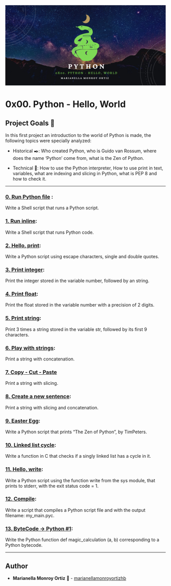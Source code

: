 <div align="center"><img src="images/Banner.jpg"/></div>

# 0x00. Python - Hello, World

## Project Goals :dart:
In this first project an introduction to the world of Python is made, the following topics were specially analyzed:
* Historical :black_nib:: Who created Python, who is Guido van Rossum, where does the name ‘Python’ come from, what is the Zen of Python.

* Technical :toolbox:: How to use the Python interpreter, How to use print in text, variables, what are indexing and slicing in Python, what is PEP 8 and how to check it.

---

### [0. Run Python file](./0-run) :
Write a Shell script that runs a Python script.


### [1. Run inline](./1-run_inline):
Write a Shell script that runs Python code.


### [2. Hello, print](./2-print.py):
Write a Python script using escape characters, single and double quotes.


### [3. Print integer](./3-print_number.py):
Print the integer stored in the variable number, followed by an string.


### [4. Print float](./4-print_float.py):
Print the float stored in the variable number with a precision of 2 digits.


### [5. Print string](./5-print_string.py):
Print 3 times a string stored in the variable str, followed by its first 9 characters.


### [6. Play with strings](./6-concat.py):
Print a string with concatenation.


### [7. Copy - Cut - Paste](./7-edges.py)
Print a string with slicing.


### [8. Create a new sentence](./8-concat_edges.py):
Print a string with slicing and concatenation.


### [9. Easter Egg](./9-easter_egg.py):
Write a Python script that prints “The Zen of Python”, by TimPeters.


### [10. Linked list cycle](./10-check_cycle.c):
Write a function in C that checks if a singly linked list has a cycle in it.

### [11. Hello, write](./100-write.py):
Write a Python script using the function write from the sys module, that prints to stderr, with the exit status code = 1.


### [12. Compile](./101-compile):
Write a script that compiles a Python script file and with the output filename: my_main.pyc.

### [13. ByteCode -> Python #1](./102-magic_calculation.py):
Write the Python function def magic_calculation (a, b) corresponding to a Python bytecode.

---

## Author
* **Marianella Monroy Ortiz** :sunflower: - [marianellamonroyortizhb](https://github.com/marianellamonroyortizhb)
